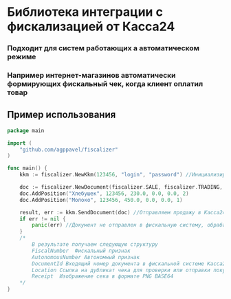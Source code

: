 # Библиотека интеграции с фискализацией от Касса24
### Подходит для систем работающих а автоматическом режиме
### Например интернет-магазинов автоматически формирующих фискальный чек, когда клиент оплатил товар

## Пример использования
```go
package main

import (
	"github.com/agppavel/fiscalizer"
)

func main() {
	kkm := fiscalizer.NewKkm(123456, "login", "password") //Инициализируем кассу, рекомендуется делать его синглтоном

	doc := fiscalizer.NewDocument(fiscalizer.SALE, fiscalizer.TRADING, 1000, 0, 800, true) //Создаем документ, Тип Продажа, вид деятельности торговля
	doc.AddPosition("Хлебушек", 123456, 230.0, 0.0, 0.0, 2)                                //Добавляем в документ товар Хлебушек, Секция 123456, Цена 230тг, Скидка 0 тг, Наценка 0тг, количество 2
	doc.AddPosition("Молоко", 123456, 450.0, 0.0, 0.0, 1)                                  // Добавляем второй товар

	result, err := kkm.SendDocument(doc) //Отправляем продажу в Касса24
	if err != nil {
		panic(err) //Документ не отправлен в фискальную систему, обрабатываем ошибку
	}
	/*
		В результате получаем следующую структуру
		FiscalNumber  Фискальный признак
		AutonomousNumber Автономный признак
		DocumentId Входящий номер документа в фискальной системе Касса24
		Location Ссылка на дубликат чека для проверки или отправки покупателю
		Receipt  Изображение сека в формате PNG BASE64
	*/
}
```
